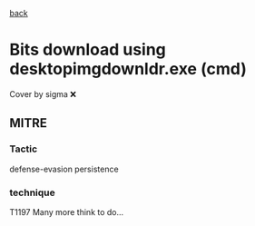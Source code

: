 [back](../index.md)
# Bits download using desktopimgdownldr.exe (cmd)
Cover by sigma :x: 
## MITRE
### Tactic
defense-evasion
persistence
### technique
T1197
Many more think to do...
